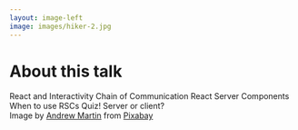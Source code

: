 ```yaml
---
layout: image-left
image: images/hiker-2.jpg
---
```


<div class="-mx-6">
    <h1 class=" pb-8">About this talk</h1>
    <v-clicks>
        <IconBullet icon="icons/repeat.svg">
           React and Interactivity
        </IconBullet>
        <IconBullet icon="icons/link.svg">
           Chain of Communication
        </IconBullet>
        <IconBullet icon="icons/blocks.svg">
           React Server Components
        </IconBullet>
        <IconBullet icon="icons/clock-10.svg">
           When to use RSCs
        </IconBullet>
        <IconBullet icon="icons/badge-check.svg">
           Quiz! Server or client?
        </IconBullet>
    </v-clicks>
</div>

<Caption>Image by <a href="https://pixabay.com/users/aitoff-388338/?utm_source=link-attribution&utm_medium=referral&utm_campaign=image&utm_content=1984421">Andrew Martin</a> from <a href="https://pixabay.com//?utm_source=link-attribution&utm_medium=referral&utm_campaign=image&utm_content=1984421">Pixabay</a></Caption>